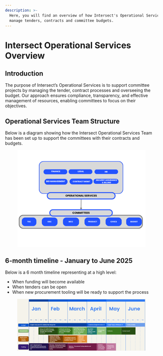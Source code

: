 ```yaml
---
description: >-
  Here, you will find an overview of how Intersect's Operational Services will
  manage tenders, contracts and committee budgets.
---
```


# Intersect Operational Services Overview

## **Introduction** <a href="#introduction" id="introduction"></a>

The purpose of Intersect’s Operational Services is to support committee projects by managing the tender, contract processes and overseeing the budget. Our approach ensures compliance, transparency, and effective management of resources, enabling committees to focus on their objectives.&#x20;

## Operational Services Team Structure <a href="#core-services-team-structure" id="core-services-team-structure"></a>

Below is a diagram showing how the Intersect Operational Services Team has been set up to support the committees with their contracts and budgets.

<figure><img src="../../.gitbook/assets/image (8).png" alt=""><figcaption></figcaption></figure>

## 6-month timeline - January to June 2025

Below is a 6 month timeline representing at a high level:

* When funding will become available&#x20;
* When tenders can be open
* When new procurement tooling will be ready to support the process

<figure><img src="../../.gitbook/assets/image (7).png" alt=""><figcaption></figcaption></figure>
